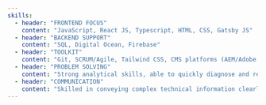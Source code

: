 ```yaml
---
skills:
  - header: "FRONTEND FOCUS"
    content: "JavaScript, React JS, Typescript, HTML, CSS, Gatsby JS"
  - header: "BACKEND SUPPORT"
    content: "SQL, Digital Ocean, Firebase"
  - header: "TOOLKIT"
    content: "Git, SCRUM/Agile, Tailwind CSS, CMS platforms (AEM/Adobe Experience Cloud, Shopify, Wordpress, Wix)"
  - header: "PROBLEM SOLVING"
    content: "Strong analytical skills, able to quickly diagnose and resolve technical issues"
  - header: "COMMUNICATION"
    content: "Skilled in conveying complex technical information clearly and effectively, providing exceptional support to clients and facilitating smooth communication within internal teams"
---
```


